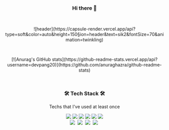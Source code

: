 <h3 align='center'>Hi there 👋</h3>
<br>
<p align='center'>
  ![header](https://capsule-render.vercel.app/api?type=soft&color=auto&height=150&section=header&text=sik2&fontSize=70&animation=twinkling)
</p>
<br>
<p align='center'>
  [![Anurag's GitHub stats](https://github-readme-stats.vercel.app/api?username=devpang20)](https://github.com/anuraghazra/github-readme-stats)
</p>
<br>
<h3 align="center">🛠 Tech Stack 🛠</h3>

<p align="center"> Techs that I've used at least once </p>

<p align="center">
  <img src="https://img.shields.io/badge/HTML5-E34F26?style=flat-square&logo=HTML5&logoColor=white"/>
  <img src="https://img.shields.io/badge/CSS3-1572B6?style=flat-square&logo=CSS3&logoColor=white"/>
  <img src="https://img.shields.io/badge/JavaScript-F7DF1E?style=flat-square&logo=JavaScript&logoColor=white"/>
  <img src="https://img.shields.io/badge/React.js-1572B6?style=flat-square&logo=React&logoColor=white"/>
  <img src="https://img.shields.io/badge/React Router-#CA4245?style=flat-square&logo=React Router&logoColor=white"/>
  <img src="https://img.shields.io/badge/Vue.js-4FC08D?style=flat-square&logo=Vue.js&logoColor=white"/>
  <br>
  <img src="https://img.shields.io/badge/PHP-#777BB4?style=flat-square&logo=PHP&logoColor=white"/></a>&nbsp
  <img src="https://img.shields.io/badge/Laravel-#FF2D20?style=flat-square&logo=Laravel&logoColor=white"/></a>&nbsp
  <img src="https://img.shields.io/badge/Codeigniter-#EF4223?style=flat-square&logo=Codeigniter&logoColor=white"/></a>&nbsp
  <img src="https://img.shields.io/badge/Mysql-007396?style=flat-square&logo=MySql&logoColor=white"/></a>&nbsp
</p>

<br>
